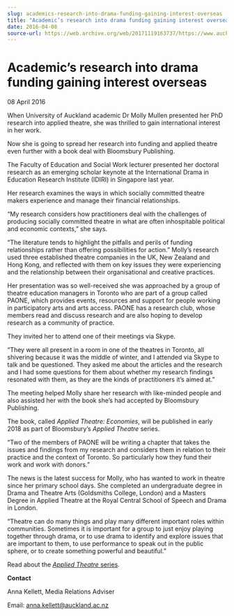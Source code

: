 ```yaml
---
slug: academics-research-into-drama-funding-gaining-interest-overseas
title: "Academic’s research into drama funding gaining interest overseas"
date: 2016-04-08
source-url: https://web.archive.org/web/20171119163737/https://www.auckland.ac.nz/en/about/news-events-and-notices/news/news-2016/04/academic_s-research-into-drama-funding-gaining-interest-overseas.html
---
```

Academic’s research into drama funding gaining interest overseas
================================================================

08 April 2016

When University of Auckland academic Dr Molly Mullen presented her PhD research into applied theatre, she was thrilled to gain international interest in her work.

Now she is going to spread her research into funding and applied theatre even further with a book deal with Bloomsbury Publishing.

The Faculty of Education and Social Work lecturer presented her doctoral research as an emerging scholar keynote at the International Drama in Education Research Institute (IDIRI) in Singapore last year.

Her research examines the ways in which socially committed theatre makers experience and manage their financial relationships.

“My research considers how practitioners deal with the challenges of producing socially committed theatre in what are often inhospitable political and economic contexts,” she says.

“The literature tends to highlight the pitfalls and perils of funding relationships rather than offering possibilities for action.” Molly’s research used three established theatre companies in the UK, New Zealand and Hong Kong, and reflected with them on key issues they were experiencing and the relationship between their organisational and creative practices.

Her presentation was so well-received she was approached by a group of theatre education managers in Toronto who are part of a group called PAONE, which provides events, resources and support for people working in participatory arts and arts access. PAONE has a research club, whose members read and discuss research and are also hoping to develop research as a community of practice.

They invited her to attend one of their meetings via Skype.

“They were all present in a room in one of the theatres in Toronto, all shivering because it was the middle of winter, and I attended via Skype to talk and be questioned. They asked me about the articles and the research and I had some questions for them about whether my research findings resonated with them, as they are the kinds of practitioners it’s aimed at.”

The meeting helped Molly share her research with like-minded people and also assisted her with the book she’s had accepted by Bloomsbury Publishing.

The book, called _Applied Theatre: Economies_, will be published in early 2018 as part of Bloomsbury’s _Applied Theatre_ series.

“Two of the members of PAONE will be writing a chapter that takes the issues and findings from my research and considers them in relation to their practice and the context of Toronto. So particularly how they fund their work and work with donors.”

The news is the latest success for Molly, who has wanted to work in theatre since her primary school days. She completed an undergraduate degree in Drama and Theatre Arts (Goldsmiths College, London) and a Masters Degree in Applied Theatre at the Royal Central School of Speech and Drama in London.

“Theatre can do many things and play many different important roles within communities. Sometimes it is important for a group to just enjoy playing together through drama, or to use drama to identify and explore issues that are important to them, to use performance to speak out in the public sphere, or to create something powerful and beautiful.”

Read about the [_Applied Theatre_ series](http://www.bloomsbury.com/uk/series/applied-theatre/?pg=1).

**Contact**

Anna Kellett, Media Relations Adviser

Email: [anna.kellett@auckland.ac.nz](mailto:anna.kellett@auckland.ac.nz)